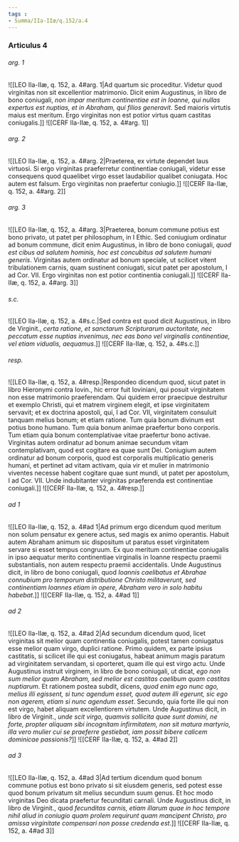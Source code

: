 ```yaml
---
tags : 
- Summa/IIa-IIæ/q.152/a.4
---
```


### Articulus 4

###### arg. 1
![[LEO IIa-IIæ, q. 152, a. 4#arg. 1|Ad quartum sic proceditur. Videtur quod virginitas non sit excellentior matrimonio. Dicit enim Augustinus, in libro de bono coniugali, *non impar meritum continentiae est in Ioanne, qui nullas expertus est nuptias, et in Abraham, qui filios generavit*. Sed maioris virtutis maius est meritum. Ergo virginitas non est potior virtus quam castitas coniugalis.]]
![[CERF IIa-IIæ, q. 152, a. 4#arg. 1]]

###### arg. 2
![[LEO IIa-IIæ, q. 152, a. 4#arg. 2|Praeterea, ex virtute dependet laus virtuosi. Si ergo virginitas praeferretur continentiae coniugali, videtur esse consequens quod quaelibet virgo esset laudabilior qualibet coniugata. Hoc autem est falsum. Ergo virginitas non praefertur coniugio.]]
![[CERF IIa-IIæ, q. 152, a. 4#arg. 2]]

###### arg. 3
![[LEO IIa-IIæ, q. 152, a. 4#arg. 3|Praeterea, bonum commune potius est bono privato, ut patet per philosophum, in I Ethic. Sed coniugium ordinatur ad bonum commune, dicit enim Augustinus, in libro de bono coniugali, *quod est cibus ad salutem hominis, hoc est concubitus ad salutem humani generis*. Virginitas autem ordinatur ad bonum speciale, ut scilicet vitent tribulationem carnis, quam sustinent coniugati, sicut patet per apostolum, I ad Cor. VII. Ergo virginitas non est potior continentia coniugali.]]
![[CERF IIa-IIæ, q. 152, a. 4#arg. 3]]

###### s.c.
![[LEO IIa-IIæ, q. 152, a. 4#s.c.|Sed contra est quod dicit Augustinus, in libro de Virginit., *certa ratione, et sanctarum Scripturarum auctoritate, nec peccatum esse nuptias invenimus, nec eas bono vel virginalis continentiae, vel etiam vidualis, aequamus*.]]
![[CERF IIa-IIæ, q. 152, a. 4#s.c.]]

###### resp.
![[LEO IIa-IIæ, q. 152, a. 4#resp.|Respondeo dicendum quod, sicut patet in libro Hieronymi contra Iovin., hic error fuit Ioviniani, qui posuit virginitatem non esse matrimonio praeferendam. Qui quidem error praecipue destruitur et exemplo Christi, qui et matrem virginem elegit, et ipse virginitatem servavit; et ex doctrina apostoli, qui, I ad Cor. VII, virginitatem consuluit tanquam melius bonum; et etiam ratione. Tum quia bonum divinum est potius bono humano. Tum quia bonum animae praefertur bono corporis. Tum etiam quia bonum contemplativae vitae praefertur bono activae. Virginitas autem ordinatur ad bonum animae secundum vitam contemplativam, quod est cogitare ea quae sunt Dei. Coniugium autem ordinatur ad bonum corporis, quod est corporalis multiplicatio generis humani, et pertinet ad vitam activam, quia vir et mulier in matrimonio viventes necesse habent cogitare quae sunt mundi, ut patet per apostolum, I ad Cor. VII. Unde indubitanter virginitas praeferenda est continentiae coniugali.]]
![[CERF IIa-IIæ, q. 152, a. 4#resp.]]

###### ad 1
![[LEO IIa-IIæ, q. 152, a. 4#ad 1|Ad primum ergo dicendum quod meritum non solum pensatur ex genere actus, sed magis ex animo operantis. Habuit autem Abraham animum sic dispositum ut paratus esset virginitatem servare si esset tempus congruum. Ex quo meritum continentiae coniugalis in ipso aequatur merito continentiae virginalis in Ioanne respectu praemii substantialis, non autem respectu praemii accidentalis. Unde Augustinus dicit, in libro de bono coniugali, quod *Ioannis caelibatus et Abrahae connubium pro temporum distributione Christo militaverunt, sed continentiam Ioannes etiam in opere, Abraham vero in solo habitu habebat*.]]
![[CERF IIa-IIæ, q. 152, a. 4#ad 1]]

###### ad 2
![[LEO IIa-IIæ, q. 152, a. 4#ad 2|Ad secundum dicendum quod, licet virginitas sit melior quam continentia coniugalis, potest tamen coniugatus esse melior quam virgo, duplici ratione. Primo quidem, ex parte ipsius castitatis, si scilicet ille qui est coniugatus, habeat animum magis paratum ad virginitatem servandam, si oporteret, quam ille qui est virgo actu. Unde Augustinus instruit virginem, in libro de bono coniugali, ut dicat, *ego non sum melior quam Abraham, sed melior est castitas caelibum quam castitas nuptiarum*. Et rationem postea subdit, dicens, *quod enim ego nunc ago, melius illi egissent, si tunc agendum esset, quod autem illi egerunt, sic ego non agerem, etiam si nunc agendum esset*. Secundo, quia forte ille qui non est virgo, habet aliquam excellentiorem virtutem. Unde Augustinus dicit, in libro de Virginit., *unde scit virgo, quamvis sollicita quae sunt domini, ne forte, propter aliquam sibi incognitam infirmitatem, non sit matura martyrio, illa vero mulier cui se praeferre gestiebat, iam possit bibere calicem dominicae passionis?*]]
![[CERF IIa-IIæ, q. 152, a. 4#ad 2]]

###### ad 3
![[LEO IIa-IIæ, q. 152, a. 4#ad 3|Ad tertium dicendum quod bonum commune potius est bono privato si sit eiusdem generis, sed potest esse quod bonum privatum sit melius secundum suum genus. Et hoc modo virginitas Deo dicata praefertur fecunditati carnali. Unde Augustinus dicit, in libro de Virginit., quod *fecunditas carnis, etiam illarum quae in hoc tempore nihil aliud in coniugio quam prolem requirunt quam mancipent Christo, pro amissa virginitate compensari non posse credenda est*.]]
![[CERF IIa-IIæ, q. 152, a. 4#ad 3]]

